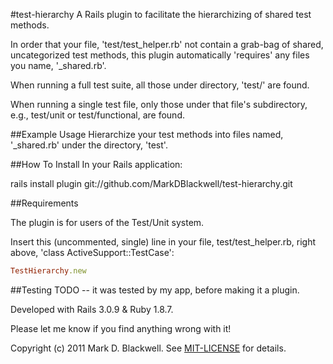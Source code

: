 #test-hierarchy
A Rails plugin to facilitate the hierarchizing of shared test methods.

In order that your file, 'test/test_helper.rb' not contain a grab-bag of 
shared, uncategorized test methods, this plugin automatically 'requires' 
any files you name, '_shared.rb'.

When running a full test suite, all those under directory, 'test/' are 
found.

When running a single test file, only those under that file's 
subdirectory, e.g., test/unit or test/functional, are found.

##Example Usage
Hierarchize your test methods into files named, '_shared.rb' under the 
directory, 'test'.

##How To Install
In your Rails application:

rails install plugin git://github.com/MarkDBlackwell/test-hierarchy.git

##Requirements

The plugin is for users of the Test/Unit system.

Insert this (uncommented, single) line in your file, 
test/test_helper.rb, right above, 'class ActiveSupport::TestCase':

```ruby
TestHierarchy.new
```

##Testing
TODO -- it was tested by my app, before making it a plugin.

Developed with Rails 3.0.9 & Ruby 1.8.7.

Please let me know if you find anything wrong with it!

Copyright (c) 2011 Mark D. Blackwell. See [MIT-LICENSE](MIT-LICENSE) for details.

